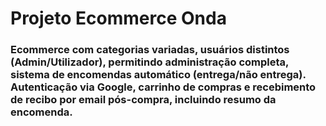 # Projeto Ecommerce Onda


### Ecommerce com categorias variadas, usuários distintos (Admin/Utilizador), permitindo administração completa, sistema de encomendas automático (entrega/não entrega). Autenticação via Google, carrinho de compras e recebimento de recibo por email pós-compra, incluindo resumo da encomenda.

